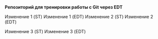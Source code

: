 **Репозиторий для тренировки работы с Git через EDT**

Изменение 1 (ST)
Изменение 1 (EDT)
Изменение 2 (ST)
Изменение 2 (EDT)

Изменение 3 (ST)
Изменение 3 (EDT)